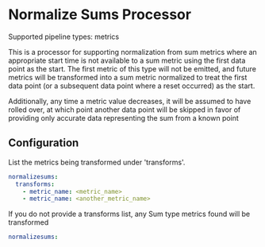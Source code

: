 # Normalize Sums Processor

Supported pipeline types: metrics

This is a processor for supporting normalization from sum metrics
where an appropriate start time is not available to a sum metric using
the first data point as the start. The first metric of this type will not 
be emitted, and future metrics will be transformed into a sum metric
normalized to treat the first data point (or a subsequent data point
where a reset occurred) as the start.

Additionally, any time a metric value decreases, it will be assumed to
have rolled over, at which point another data point will be skipped in
favor of providing only accurate data representing the sum from a known point

## Configuration

List the metrics being transformed under 'transforms'.

```yaml
normalizesums:
  transforms:
    - metric_name: <metric_name>
    - metric_name: <another_metric_name>
```


If you do not provide a transforms list, any Sum type metrics found will be transformed

```yaml
normalizesums:
```
